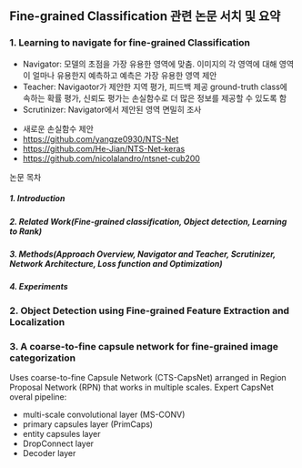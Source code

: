 ## Fine-grained Classification 관련 논문 서치 및 요약  
  
### 1. Learning to navigate for fine-grained Classification
 - Navigator: 모델의 초점을 가장 유용한 영역에 맞춤. 이미지의 각 영역에 대해 영역이 얼마나 유용한지 예측하고 예측은 가장 유용한 영역 제안
 - Teacher: Navigaotor가 제안한 지역 평가, 피드백 제공 ground-truth class에 속하는 확률 평가, 신뢰도 평가는 손실함수로 더 많은 정보를 제공할 수 있도록 함
 - Scrutinizer: Navigator에서 제안된 영역 면밀히 조사
* 새로운 손실함수 제안
* https://github.com/yangze0930/NTS-Net
* https://github.com/He-Jian/NTS-Net-keras
* https://github.com/nicolalandro/ntsnet-cub200

논문 목차
#####  1. Introduction
#####  2. Related Work(Fine-grained classification, Object detection, Learning to Rank)
#####  3. Methods(Approach Overview,  Navigator and Teacher,  Scrutinizer, Network Architecture, Loss function and Optimization)
#####  4. Experiments
  
### 2. Object Detection using Fine-grained Feature Extraction and Localization  
  
### 3. A coarse-to-fine capsule network for fine-grained image categorization  
Uses coarse-to-fine Capsule Network (CTS-CapsNet) arranged in Region Proposal Network (RPN) that works in multiple scales. 
Expert CapsNet overal pipeline: 
- multi-scale convolutional layer (MS-CONV)
- primary capsules layer (PrimCaps)
- entity capsules layer 
- DropConnect layer
- Decoder layer
